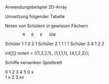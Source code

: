 Anwendungsbeispiel 2D-Array

Umsetzung folgender Tabelle

Noten von Schülern in gewissen Fächern

            M   D   E   SEW
Schüler 1   1   3   2    1 
Schüler 2   1   1   1    1
Schüler 3   4   1   2    2

int[][] noten = {{1,3,2,1}, {1,1,1,1}, {4,1,2,2}};

Schiffe versenken Spielbrett
  
   0 1 2 3 4 5 
0        x   
1  x 
2
3        xx 